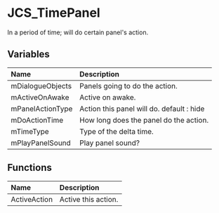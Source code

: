 # JCS_TimePanel

In a period of time; will do certain panel's action.

## Variables

| Name             | Description                               |
|:-----------------|:------------------------------------------|
| mDialogueObjects | Panels going to do the action.            |
| mActiveOnAwake   | Active on awake.                          |
| mPanelActionType | Action this panel will do. default : hide |
| mDoActionTime    | How long does the panel do the action.    |
| mTimeType        | Type of the delta time.                   |
| mPlayPanelSound  | Play panel sound?                         |

## Functions

| Name         | Description         |
|:-------------|:--------------------|
| ActiveAction | Active this action. |
